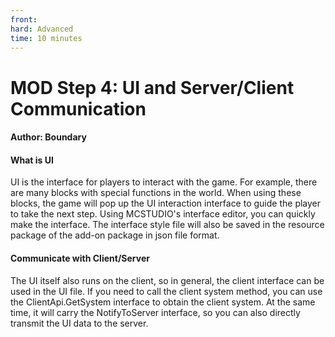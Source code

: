 ```yaml
--- 
front: 
hard: Advanced 
time: 10 minutes 
--- 
```


# MOD Step 4: UI and Server/Client Communication 

#### Author: Boundary 

#### What is UI 

UI is the interface for players to interact with the game. For example, there are many blocks with special functions in the world. When using these blocks, the game will pop up the UI interaction interface to guide the player to take the next step. Using MCSTUDIO's interface editor, you can quickly make the interface. The interface style file will also be saved in the resource package of the add-on package in json file format. 



#### Communicate with Client/Server 

The UI itself also runs on the client, so in general, the client interface can be used in the UI file. If you need to call the client system method, you can use the ClientApi.GetSystem interface to obtain the client system. At the same time, it will carry the NotifyToServer interface, so you can also directly transmit the UI data to the server. 


